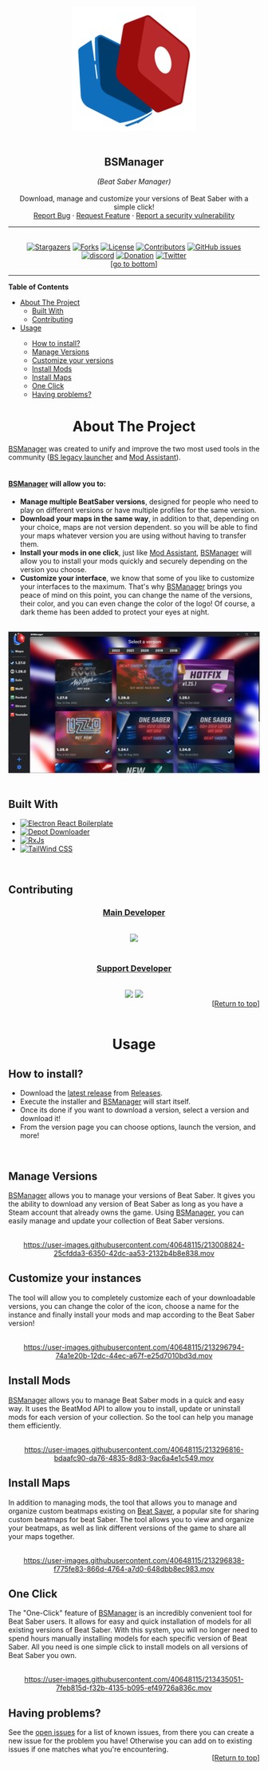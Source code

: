 <a name="readme-top"></a>

<!-- PROJECT SHIELDS -->
<!--
*** I'm using markdown "reference style" links for readability.
*** Reference links are enclosed in brackets [ ] instead of parentheses ( ).
*** See the bottom of this document for the declaration of the reference variables
*** for contributors-url, forks-url, etc. This is an optional, concise syntax you may use.
*** https://www.markdownguide.org/basic-syntax/#reference-style-links
-->


<!-- TITLE -->
<div align="center">
    <a href="https://github.com/Zagrios/bs-manager">
        <img src="resources/readme/icon.svg" alt="Logo" width="250" height="250">
    </a>
    <br><br>
    <h2><b>BSManager</b></h2>
    <i>(Beat Saber Manager)</i>
    <br><br>
    <span>
        Download, manage and customize your versions of Beat Saber with a simple click!
    </span>
    <br>
    <span>
        <a href="https://github.com/Zagrios/bs-manager/issues/new?assignees=Zagrios&labels=bug&template=-bug--bug-report.md&title=%5BBUG%5D+%3A+">Report Bug</a> 
        ·
        <a href="https://github.com/Zagrios/bs-manager/issues/new?assignees=Zagrios&labels=enhancement&template=-feat---feature-request.md&title=%5BFEAT.%5D+%3A+">Request Feature</a>
        ·
        <a href="https://github.com/Zagrios/bs-manager/security/policy">Report a security vulnerability</a>
    </span>
</div>

<!-- BADGES -->
---
<br>
<div align="center" >
    <a href="https://github.com/Zagrios/bs-manager/stargazers"><img src ="https://img.shields.io/github/stars/Zagrios/bs-manager?style=for-the-badge" alt="Stargazers"/></a>
    <a href="https://github.com/Zagrios/bs-manager/network/members"><img src ="https://img.shields.io/github/forks/Zagrios/bs-manager?style=for-the-badge" alt="Forks"/></a>
    <a href="https://github.com/Zagrios/bs-manager/blob/master/LICENSE"><img src ="https://img.shields.io/github/license/Zagrios/bs-manager?style=for-the-badge" alt="License"/></a>
    <a href="https://github.com/Zagrios/bs-manager/graphs/contributors"><img src ="https://img.shields.io/github/contributors/Zagrios/bs-manager?style=for-the-badge" alt="Contributors"/></a>
    <a href="https://github.com/Zagrios/bs-manager/issues"><img alt="GitHub issues" src="https://img.shields.io/github/issues/Zagrios/bs-manager?style=for-the-badge"></a>
    <br>
    <a href="https://discord.gg/uSqbHVpKdV"><img src ="https://img.shields.io/badge/-DISCORD-5865f2?style=for-the-badge&logo=discord&logoColor=ffffff" alt="discord"/></a>
    <a href="https://mee6.xyz/fr/m/bsmanager"><img src ="https://img.shields.io/badge/-🥰%20Support%20BSM-EC4546?style=for-the-badge" alt="Donation"/></a>
    <a href="https://discord.gg/uSqbHVpKdV"><img src ="https://img.shields.io/badge/-Twitter-F5F8FA?style=for-the-badge&logo=Twitter" alt="Twitter"/></a>
    <br>
    [<a href="#readme-bot">go to bottom</a>]
</div>

---
<!-- TABLE OF CONTENTS -->
<b>Table of Contents</b>
<ul>
    <li>
        <a href="#about-the-project">About The Project</a>
        <ul>
            <li><a href="#built-with">Built With</a></li>
            <li><a href="#contributing">Contributing</a></li>
        </ul>
    </li>
    <li><a href="#usage">Usage</a></li>
    <ul>
        <li><a href="#how-to-install">How to install?</a></li>
        <li><a href="#manage-versions">Manage Versions</a></li>
        <li><a href="#customize-your-instances">Customize your versions</a></li>
        <li><a href="#install-mods">Install Mods</a></li>
        <li><a href="#install-maps">Install Maps</a></li>
        <li><a href="#one-click">One Click</a></li>
        <li><a href="#having-problems">Having problems?</a></li>
    </ul>
</ul>

<!-- ABOUT THE PROJECT -->
<div align="center">
    <h1> </h1>
    <h1><b>About The Project</b></h1>
</div>
<div>
    <a href="https://github.com/Zagrios/bs-manager">BSManager</a> was created to unify and improve the two most used tools in the community (<a href="https://github.com/RiskiVR/BSLegacyLauncher">BS legacy launcher</a> and <a href="https://github.com/Assistant/ModAssistant">Mod Assistant</a>).
    <br><br>
    <h4><a href="https://github.com/Zagrios/bs-manager">BSManager</a> will allow you to:</h4>
    <ul>
        <li><b>Manage multiple BeatSaber versions</b>, designed for people who need to play on different versions or have multiple profiles for the same version.</li>
        <li><b>Download your maps in the same way</b>, in addition to that, depending on your choice, maps are not version dependent. so you will be able to find your maps whatever version you are using without having to transfer them.</li>
        <li><b>Install your mods in one click</b>, just like <a href="https://github.com/Assistant/ModAssistant">Mod Assistant</a>, <a href="https://github.com/Zagrios/bs-manager">BSManager</a> will allow you to install your mods quickly and securely depending on the version you choose.</li>
        <li><b>Customize your interface</b>, we know that some of you like to customize your interfaces to the maximum. That's why <a href="https://github.com/Zagrios/bs-manager">BSManager</a> brings you peace of mind on this point, you can change the name of the versions, their color, and you can even change the color of the logo! Of course, a dark theme has been added to protect your eyes at night.</li>
    </ul>
</div>
<br>
<div align="center">
    <img src="resources/readme/preview.png" alt="preview">
</div>
<br>

<!--BUILT WITH-->
<div>
    <h2><b>Built With</b></h2>
    <ul>
        <li>
            <a href="https://electron-react-boilerplate.js.org/"><img src="https://img.shields.io/badge/-Electron%20React%20Boilerplate-black?style=for-the-badge&logo=Electron" alt="Electron React Boilerplate"></a>
        </li>
        <li>
            <a href="https://github.com/SteamRE/DepotDownloader"><img src="https://img.shields.io/badge/-Depot%20Downloader-2a475e?style=for-the-badge&logo=steam" alt="Depot Downloader"></a>
        </li>
        <li>
            <a href="https://rxjs.dev/"><img src="https://img.shields.io/badge/-RxJs-purple?style=for-the-badge&logo=ReactiveX" alt="RxJs"></a>
        </li>
        <li>
            <a href="https://tailwindcss.com/"><img src="https://img.shields.io/badge/-Tailwind%20CSS-white?style=for-the-badge&logo=Tailwind%20CSS" alt="TailWind CSS"></a>
        </li>
    </ul>
</div>
<br>

<!--CONTRIBUTING-->
<div>
    <h2><b>Contributing</b></h2>
</div>

<div align="center">
    <h3><b><u>Main Developer</u></b></h3>
    <br>
    <a href="https://github.com/Zagrios"><img src="https://images.weserv.nl/?url=avatars.githubusercontent.com/u/40181755?v=4&h=150&w=150&fit=cover&mask=circle&maxage=7d"></a>
    <br><br>
    <h3><b><u>Support Developer</u></b></h3>
    <br>
    <a href="https://github.com/Iluhadesu"><img src="https://images.weserv.nl/?url=avatars.githubusercontent.com/u/92525749?v=4&h=150&w=150&fit=cover&mask=circle&maxage=7d"></a>
    <a href="https://github.com/GaetanGrd"><img src="https://images.weserv.nl/?url=avatars.githubusercontent.com/u/40648115?v=4&h=150&w=150&fit=cover&mask=circle&maxage=7d"></a>
</div>
<div align="right">
    [<a href="#readme-top">Return to top</a>]
</div>
<br>

<!--USAGE-->
<div align="center">
    <h1> </h1>
    <h1><b>Usage</b></h1>
</div>

<!--HOW TO INSTALL?-->
<div>
    <h2><b>How to install?</b></h2>
    <ul>
        <li>Download the <a href="https://github.com/Zagrios/bs-manager/releases/latest">latest release</a> from <a href="https://github.com/Zagrios/bs-manager/releases">Releases</a>.</li>
        <li>Execute the installer and <a href="../..">BSManager</a> will start itself.</li>
        <li>Once its done if you want to download a version, select a version and download it! </li>
        <li>From the version page you can choose options, launch the version, and more!</li>
</div>
<br>

<!--MANAGE VERSIONS-->
<div>
    <h2><b>Manage Versions</b></h2>
    <span>
        <a href="https://github.com/Zagrios/bs-manager">BSManager</a> allows you to manage your versions of Beat Saber. It gives you the ability to download any version of Beat Saber as long as you have a Steam account that already owns the game. Using <a href="https://github.com/Zagrios/bs-manager">BSManager</a>, you can easily manage and update your collection of Beat Saber versions.
    </span>
</div>
<br>
<div align="center">

https://user-images.githubusercontent.com/40648115/213008824-25cfdda3-6350-42dc-aa53-2132b4b8e838.mov
</div>

<!--CUSTOM UR INSTANCES-->
<div>
    <h2><b>Customize your instances</b></h2>
    <span>
        The tool will allow you to completely customize each of your downloadable versions, you can change the color of the icon, choose a name for the instance and finally install your mods and map according to the Beat Saber version! 
    </span>
</div>
<br>
<div align="center">

https://user-images.githubusercontent.com/40648115/213296794-74a1e20b-12dc-44ec-a67f-e25d7010bd3d.mov
</div>

<!--INSTALL MODS-->
<div>
    <h2><b>Install Mods</b></h2>
    <span>
        <a href="https://github.com/Zagrios/bs-manager">BSManager</a> allows you to manage Beat Saber mods in a quick and easy way. It uses the BeatMod API to allow you to install, update or uninstall mods for each version of your collection. So the tool can help you manage them efficiently.
    </span>
</div>
<br>
<div align="center">

https://user-images.githubusercontent.com/40648115/213296816-bdaafc90-da76-4835-8d83-9ac6a4e1c549.mov
</div>

<!--INSTALL MAPS-->
<div>
    <h2><b>Install Maps</b></h2>
    <span>
        In addition to managing mods, the tool that allows you to manage and organize custom beatmaps existing on <a href="https://beatsaver.com">Beat Saver</a>, a popular site for sharing custom beatmaps for beat Saber. The tool allows you to view and organize your beatmaps, as well as link different versions of the game to share all your maps together. 
    </span>
</div>
<br>
<div align="center">

https://user-images.githubusercontent.com/40648115/213296838-f775fe83-866d-4764-a7d0-648dbb8ec983.mov
</div>

<!--ONE CLICK-->
<div>
    <h2><b>One Click</b></h2>
    <span>
        The "One-Click" feature of <a href="https://github.com/Zagrios/bs-manager">BSManager</a> is an incredibly convenient tool for Beat Saber users. It allows for easy and quick installation of models for all existing versions of Beat Saber. With this system, you will no longer need to spend hours manually installing models for each specific version of Beat Saber. All you need is one simple click to install models on all versions of Beat Saber you own.
    </span>
</div>
<br>
<div align="center">

https://user-images.githubusercontent.com/40648115/213435051-7feb815d-f32b-4135-b095-ef49726a836c.mov
</div>

<!--HAVING PROBLEMS?-->
<div>
    <h2><b>Having problems?</b></h2>
    <span>
        See the <a href="https://github.com/Zagrios/bs-manager/issues">open issues</a> for a list of known issues, from there you can create a new issue for the problem you have!  
        Otherwise you can add on to existing issues if one matches what you're encountering.
    </span>
<div align="right">
    [<a href="#readme-top">Return to top</a>]
</div>

<h1> </h1>
<a name="readme-bot"></a>
